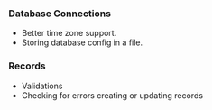 ### Database Connections

* Better time zone support.
* Storing database config in a file.

### Records

* Validations
* Checking for errors creating or updating records